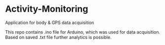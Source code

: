 # Activity-Monitoring
Application for body &amp; GPS data acquisition

This repo contains .ino file for Arduino, which was used for data acquisition. Based on saved .txt file further analytics is possible.

